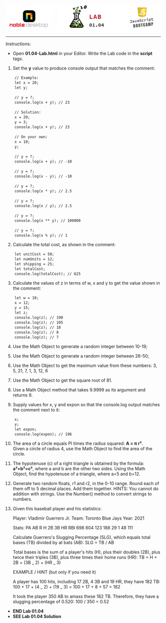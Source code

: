 <!-- ## 01.04 Lab -->

<!-- Alignment options!!!!! -->
<!-- ## 01.03 Lab -->

<!-- Alignment options!!!!! -->
<p align="center">
<img src="../../../images/labs/ND-JS-Bootcamp-Lab-Banner-0104.jpg">
</p>

<!-- <h2 align="center">01.03 Lab</h2> -->

<hr>  
<!-- <h2 align="center">01.04 Lab</h2> -->

Instructions:

- Open **01.04-Lab.html** in your Editor. Write the Lab code in the **script** tags.

1. Set the **y** value to produce console output that matches the comment:

```
    // Example:
    let x = 20;
    let y;

    // y = ?;
    console.log(x + y); // 23

    // Solution:
    x = 20;
    y = 3;
    console.log(x + y); // 23

    // On your own:
    x = 10;
    y;

    // y = ?;
    console.log(x + y); // -10

    // y = ?;
    console.log(x - y); // -10

    // y = ?;
    console.log(x * y); // 2.5

    // y = ?;
    console.log(x / y); // 2.5

    // y = ?;
    console.log(x ** y); // 100000

    // y = ?;
    console.log(x % y); // 1

```

2. Calculate the total cost, as shown in the comment:

```
    let unitCost = 50;
    let numUnits = 12;
    let shipping = 25;
    let totalCost;
    console.log(totalCost); // 625
```

3. Calculate the values of z in terms of w, x and y to get the value shown in the comment:

```
    let w = 10;
    x = 12;
    y = 15;
    let z;
    console.log(z); // 190
    console.log(z); // 105
    console.log(z); // 18
    console.log(z); // 8
    console.log(z); // 7
```

4. Use the Math Object to generate a random integer between 10-19;

5. Use the Math Object to generate a random integer between 26-50;

6. Use the Math Object to get the maximum value from these numbers: 3, 5, 21, 7, 1, 3, 12, 6

7. Use the Math Object to get the square root of 81.

8. Use a Math Object method that takes 9.9999 as its argument and returns 9.

9. Supply values for x, y and expon so that the console.log output matches the comment next to it:

```
    x;
    y;
    let expon;
    console.log(expon); // 196
```

10. The area of a circle equals PI times the radius squared: **A = π r²**.  
    Given a circle of radius 4, use the Math Object to find the area of the circle.

11. The hypotenuse (c) of a right triangle is obtained by the formula: **a²+b²=c²**, where a and b are the other two sides. Using the Math Object, find the hypotenuse of a triangle, where a=5 and b=12.

12. Generate two random floats, r1 and r2, in the 0-10 range. Round each of them off to 5 decimal places. Add them together. HINTS: You cannot do addition with strings. Use the Number() method to convert strings to numbers.

13. Given this baseball player and his statistics:

    Player: Vladimir Guerrero Jr.
    Team: Toronto Blue Jays
    Year: 2021

    Stats:
    PA AB R H 2B 3B HR RBI
    698 604 123 188 29 1 48 111

    Calculate Guerrero's Slugging Percentage (SLG), which equals total bases (TB) divided by at bats (AB): SLG = TB / AB

    Total bases is the sum of a player's hits (H), plus their doubles (2B), plus twice their triples (3B), plus three times their home runs (HR): TB = H + 2B + (3B _ 2) + (HR _ 3)

    EXAMPLE / HINT (but only if you need it)

    A player has 100 hits, including 17 2B, 4 3B and 19 HR, they have 182 TB: 100 + 17 + (4 _ 2) + (19 _ 3) = 100 + 17 + 8 + 57 = 182

    It took the player 350 AB to amass these 182 TB. Therefore, they have a slugging percentage of 0.520: 100 / 350 = 0.52

- **END Lab 01.04**
- **SEE Lab 01.04 Solution**
